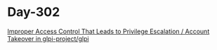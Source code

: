 # Day-302

[Improper Access Control That Leads to Privilege Escalation / Account Takeover in glpi-project/glpi](https://huntr.com/bounties/82443f1f-300b-4d5a-a1ab-73902263ea4b/)
